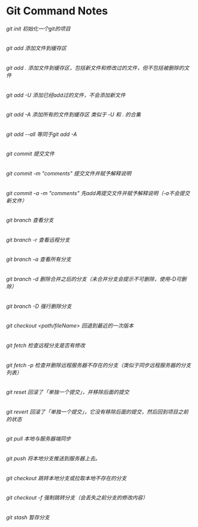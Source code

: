 # Git Command Notes

###### git init 初始化一个git的项目

###### git add <file>   添加文件到缓存区
###### git add .    添加文件到缓存区，包括新文件和修改过的文件，但不包括被删除的文件
###### git add -U   添加已经add过的文件，不会添加新文件
###### git add -A   添加所有的文件到缓存区 类似于 -U 和 . 的合集
###### git add --all    等同于git add -A

###### git commit   提交文件
###### git commit -m "comments" 提交文件并赋予解释说明
###### git commit -a -m "comments"  先add再提交文件并赋予解释说明（-a不会提交新文件）

###### git branch   查看分支
###### git branch -r    查看远程分支
###### git branch -a    查看所有分支
###### git branch -d    删除合并之后的分支（未合并分支会提示不可删除，使用-D可删除）
###### git branch -D    强行删除分支

###### git checkout <path/fileName> 回退到最近的一次版本

###### git fetch    检查远程分支是否有修改
###### git fetch -p 检查并删除远程服务器不存在的分支（类似于同步远程服务器的分支列表）

###### git reset    回滚了「单独一个提交」，并移除后面的提交

###### git revert <commit>  回滚了「单独一个提交」，它没有移除后面的提交，然后回到项目之前的状态

###### git pull 本地与服务器端同步
###### git push 将本地分支推送到服务器上去。

###### git checkout <branch name>   跳转本地分支或拉取本地不存在的分支
###### git checkout <brnach name> -f 强制跳转分支（会丢失之前分支的修改内容）

###### git stash 暂存分支
